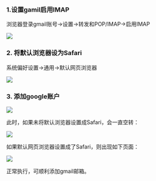 ### 1.设置gamil启用IMAP

浏览器登录gmail账号->设置->转发和POP/IMAP->启用IMAP

![](/Users/liuql/Library/Application%20Support/marktext/images/2022-09-24-11-13-46-image.png)



### 2. 将默认浏览器设为Safari

系统偏好设置->通用->默认网页浏览器

![](/Users/liuql/Library/Application%20Support/marktext/images/2022-09-24-11-15-35-image.png)



### 3. 添加google账户



![](/Users/liuql/Library/Application%20Support/marktext/images/2022-09-24-11-17-03-image.png)

此时，如果未将默认浏览器设置成Safari，会一直空转：

![](/Users/liuql/Library/Application%20Support/marktext/images/2022-09-24-11-18-11-image.png)

如果默认网页浏览器设置成了Safari，则出现如下页面：

![](/Users/liuql/Library/Application%20Support/marktext/images/2022-09-24-11-19-12-image.png)

正常执行，可顺利添加gmail邮箱。
